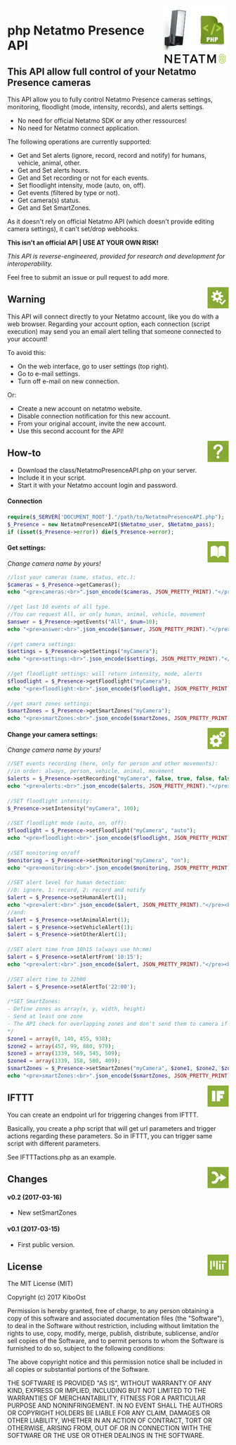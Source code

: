 <img align="right" src="/readmeAssets/PresenceAPI.jpg" width="150">

# php Netatmo Presence API

## This API allow full control of your Netatmo Presence cameras

This API allow you to fully control Netatmo Presence cameras settings, monitoring, floodlight (mode, intensity, records), and alerts settings.

- No need for official Netatmo SDK or any other ressources!
- No need for Netatmo connect application.

The following operations are currently supported:

- Get and Set alerts (ignore, record, record and notify) for humans, vehicle, animal, other.
- Get and Set alerts hours.
- Get and Set recording or not for each events.
- Set floodlight intensity, mode (auto, on, off).
- Get events (filtered by type or not).
- Get camera(s) status.
- Get and Set SmartZones.

As it doesn't rely on official Netatmo API (which doesn't provide editing camera settings), it can't set/drop webhooks.

**This isn't an official API | USE AT YOUR OWN RISK!**

*This API is reverse-engineered, provided for research and development for interoperability.*

Feel free to submit an issue or pull request to add more.

<img align="right" src="/readmeAssets/requirements.jpg" width="48">

## Warning

This API will connect directly to your Netatmo account, like you do with a web browser. Regarding your account option, each connection (script execution) may send you an email alert telling that someone connected to your account!

To avoid this:

- On the web interface, go to user settings (top right).
- Go to e-mail settings.
- Turn off e-mail on new connection.

Or:

- Create a new account on netatmo website.
- Disable connection notification for this new account.
- From your original account, invite the new account.
- Use this second account for the API!

<img align="right" src="/readmeAssets/howto.jpg" width="48">

## How-to

- Download the class/NetatmoPresenceAPI.php on your server.
- Include it in your script.
- Start it with your Netatmo account login and password.

#### Connection

```php
require($_SERVER['DOCUMENT_ROOT']."/path/to/NetatmoPresenceAPI.php");
$_Presence = new NetatmoPresenceAPI($Netatmo_user, $Netatmo_pass);
if (isset($_Presence->error)) die($_Presence->error);
```

<img align="right" src="/readmeAssets/read.jpg" width="48">

#### Get settings:
*Change camera name by yours!*

```php
//list your cameras (name, status, etc.):
$cameras = $_Presence->getCameras();
echo "<pre>cameras:<br>".json_encode($cameras, JSON_PRETTY_PRINT)."</pre><br>";

//get last 10 events of all type.
//You can request All, or only human, animal, vehicle, movement
$answer = $_Presence->getEvents("All", $num=10);
echo "<pre>answer:<br>".json_encode($answer, JSON_PRETTY_PRINT)."</pre><br>";

//get camera settings:
$settings = $_Presence->getSettings("myCamera");
echo "<pre>settings:<br>".json_encode($settings, JSON_PRETTY_PRINT)."</pre><br>";

//get floodlight settings: will return intensity, mode, alerts
$floodlight = $_Presence->getFloodlight("myCamera");
echo "<pre>floodlight:<br>".json_encode($floodlight, JSON_PRETTY_PRINT)."</pre><br>";

//get smart zones settings:
$smartZones = $_Presence->getSmartZones("myCamera");
echo "<pre>smartZones:<br>".json_encode($smartZones, JSON_PRETTY_PRINT)."</pre><br>";
```

<img align="right" src="/readmeAssets/set.jpg" width="48">

#### Change your camera settings:
*Change camera name by yours!*

```php
//SET events recording (here, only for person and other movements):
//in order: always, person, vehicle, animal, movement
$alerts = $_Presence->setRecording("myCamera", false, true, false, false, true);
echo "<pre>alerts:<br>".json_encode($alerts, JSON_PRETTY_PRINT)."</pre><br>";

//SET floodlight intensity:
$_Presence->setIntensity("myCamera", 100);

//SET floodlight mode (auto, on, off):
$floodlight = $_Presence->setFloodlight("myCamera", "auto");
echo "<pre>floodlight:<br>".json_encode($floodlight, JSON_PRETTY_PRINT)."</pre><br>";

//SET monitoring on/off
$monitoring = $_Presence->setMonitoring("myCamera", "on");
echo "<pre>monitoring:<br>".json_encode($monitoring, JSON_PRETTY_PRINT)."</pre><br>";

//SET alert level for human detection:
//0: ignore, 1: record, 2: record and notify
$alert = $_Presence->setHumanAlert(1);
echo "<pre>alert:<br>".json_encode($alert, JSON_PRETTY_PRINT)."</pre><br>";
//and:
$alert = $_Presence->setAnimalAlert(1);
$alert = $_Presence->setVehicleAlert(1);
$alert = $_Presence->setOtherAlert(1);

//SET alert time from 10h15 (always use hh:mm)
$alert = $_Presence->setAlertFrom('10:15');
echo "<pre>alert:<br>".json_encode($alert, JSON_PRETTY_PRINT)."</pre><br>";

//SET alert time to 22h00
$alert = $_Presence->setAlertTo('22:00');

/*SET SmartZones:
- Define zones as array(x, y, width, height)
- Send at least one zone
- The API check for overlapping zones and don't send them to camera if so.
*/
$zone1 = array(0, 140, 455, 938);
$zone2 = array(457, 99, 880, 979);
$zone3 = array(1339, 569, 545, 509);
$zone4 = array(1339, 158, 580, 409);
$smartZones = $_Presence->setSmartZones("myCamera", $zone1, $zone2, $zone3, $zone4);
echo "<pre>smartZones:<br>".json_encode($smartZones, JSON_PRETTY_PRINT)."</pre><br>";
```

<img align="right" src="/readmeAssets/IF.jpg" width="48">

## IFTTT

You can create an endpoint url for triggering changes from IFTTT.

Basically, you create a php script that will get url parameters and trigger actions regarding these parameters. So in IFTTT, you can trigger same script with different parameters.

See IFTTTactions.php as an example.

<img align="right" src="/readmeAssets/changes.jpg" width="48">

## Changes

#### v0.2 (2017-03-16)
- New setSmartZones

#### v0.1 (2017-03-15)
- First public version.

<img align="right" src="/readmeAssets/mit.jpg" width="48">

## License

The MIT License (MIT)

Copyright (c) 2017 KiboOst

Permission is hereby granted, free of charge, to any person obtaining a copy
of this software and associated documentation files (the "Software"), to deal
in the Software without restriction, including without limitation the rights
to use, copy, modify, merge, publish, distribute, sublicense, and/or sell
copies of the Software, and to permit persons to whom the Software is
furnished to do so, subject to the following conditions:

The above copyright notice and this permission notice shall be included in all
copies or substantial portions of the Software.

THE SOFTWARE IS PROVIDED "AS IS", WITHOUT WARRANTY OF ANY KIND, EXPRESS OR
IMPLIED, INCLUDING BUT NOT LIMITED TO THE WARRANTIES OF MERCHANTABILITY,
FITNESS FOR A PARTICULAR PURPOSE AND NONINFRINGEMENT. IN NO EVENT SHALL THE
AUTHORS OR COPYRIGHT HOLDERS BE LIABLE FOR ANY CLAIM, DAMAGES OR OTHER
LIABILITY, WHETHER IN AN ACTION OF CONTRACT, TORT OR OTHERWISE, ARISING FROM,
OUT OF OR IN CONNECTION WITH THE SOFTWARE OR THE USE OR OTHER DEALINGS IN THE
SOFTWARE.
